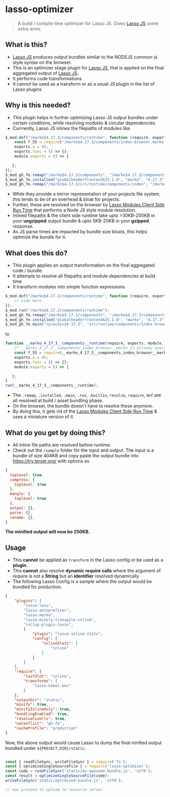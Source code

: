 # lasso-optimizer
>A build / compile time optimizer for Lasso JS. Gives [Lasso JS](http://www.github.com/lasso-js/lasso) some extra arms.

## What is this?
- [Lasso JS](http://www.github.com/lasso-js/lasso) produces output bundles similar to the NODEJS common-js style syntax on the browser.
- This is an optimizer stage plugin for [Lasso JS](http://www.github.com/lasso-js/lasso), that is applied on the final aggregated output of [Lasso JS](http://www.github.com/lasso-js/lasso).
- It performs code transformations
- It cannot be used as a transform or as a usual JS plugin in the list of Lasso plugins

## Why is this needed?
- This plugin helps in further optimizing Lasso JS output bundles under certain  conditions, while resolving modules & circular dependencies.
- Currrently, Lasso JS inlines the filepaths of modules like

```javascript
$_mod.def("/marko$4.17.3/components/runtime", function (require, exports, module, __filename, __dirname) {
    const f_55 = require('/marko$4.17.3/components/index-browser.marko');
    exports.a = 45;
    exports.func = () => {};
    module.exports = () => {

   };
});
$_mod_gh_fe.remap("/marko$4.17.3/components", "/marko$4.17.3/components-browser.marko");
$_mod_gh_fe.installed("globalheaderfrontend$25.1.0", "marko", "4.17.3");
$_mod_gh_fe.remap("/marko$4.17.3/src/runtime/components/index", "/marko$4.17.3/src/runtime/components/index-browser");
```
- While they provide a mirror representation of your projects file system, this tends to be of an overhead & bloat for projects.
- Further, these are resolved on the browser by [Lasso Modules Client Side Run Time](https://github.com/lasso-js/lasso-modules-client) that performs a Node JS style module resolution.
- Inlined filepaths & the client side runtime take upto >30KB-200KB in your **ungzipped** output bundle & upto 5KB-20KB in your **gzipped** response.
- As JS parse times are impacted by bundle size bloats, this helps optimize the bundle for it.

## What does this do?
- This plugin applies an output transformation on the final aggregated code / bundle.
- It attempts to resolve all filepaths and module dependencies at build time
- It transform modules into simple function expressions

```javascript
$_mod.def("/marko$4.17.3/components/runtime", function (require, exports, module, __filename, __dirname) {
    // code here
});
$_mod.run("/marko$4.17.3/components/runtime");
$_mod_gh_fe.remap("/marko$4.17.3/components", "/marko$4.17.3/components-browser.marko");
$_mod_gh_fe.installed("globalheaderfrontend$25.1.0", "marko", "4.17.3");
$_mod_gh_fe.main("/process$4.17.3", "src/runtime/components/index-browser");
```

to 

```javascript
function __marko_4_17_3__components__runtime(require, exports, module, __filename, __dirname) {
    /* __marko_4_17_3__components_index_browser__marko is already available in toplevel scope */
    const f_55 = require(__marko_4_17_3__components_index_browser__marko);
    exports.a = 45;
    exports.func = () => {};
    module.exports = () => {

   };
}
run(__marko_4_17_3__components__runtime);
```
- The `.remap`, `.installed`, `.main`, `.run`, `.builtin`, `resolve`, `require`, `def` are all resolved at build / asset bundling phase.
- On the browser, the bundle doesn't have to resolve these anymore.
- By doing this, it gets rid of the [Lasso Modules Client Side Run Time](https://github.com/lasso-js/lasso-modules-client) & uses a miniature version of it.

## What do you get by doing this?
- All inline file paths are resolved before runtime.
- Check out the `/sample` folder for the input and output. The input is a bundle of size 404KB and copy paste the output bundle into https://try.terser.org/ with options as

```javascript
{
  toplevel: true,
  compress: {
    toplevel: true
  },
  mangle: {
    toplevel: true
  },
  output: {},
  parse: {},
  rename: {},
}
```
**The minified output will now be 250KB.**

## Usage
- This **cannot** be applied as `transform` in the Lasso config or be used as a **plugin**.
- This **cannot** also resolve **dynamic require calls** where the argument of require is not a **String** but an **identifier** resolved dynamically
- The following Lasso Config is a sample where the output would be bundled for production.
```json
{
    "plugins": [
        "lasso-less",
        "lasso-autoprefixer",
        "lasso-marko",
        "lasso-minify-transpile-inline",
        "rollup-plugin-lasso",
        {
            "plugin": "lasso-inline-slots",
            "config": {
                "inlineSlots": [
                    "inline"
                ]
            }
        }
    ],
    "require": {
        "lastSlot": "inline",
        "transforms": [
            "lasso-babel-env"
        ]
    },
    "outputDir": "static",
    "minify": true,
    "minifyInlineOnly": true,
    "bundlingEnabled": true,
    "resolveCssUrls": true,
    "noConflict": "gh-fe",
    "cacheProfile": "production"
}
```

Now, the above output would cause Lasso to dump the final minfied output bundled under 
`${PROJECT_DIR}/static`.

```javascript

const { readFileSync, writeFileSync } = require('fs');
const { optimizeSingleSourceFile } = require('lasso-optimizer');
const code = readFileSync('static/my-awesome-bundle.js', 'utf8');
const result = optimizeSingleSourceFile(code);
writeFileSync('static/optimized-bundle.js', 'utf8');

// now proceed to upload to resource server.

```
